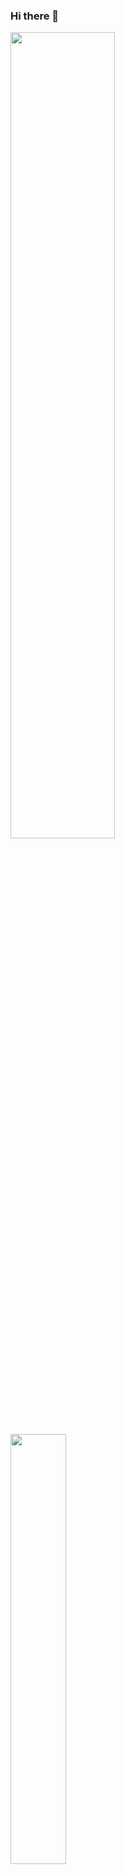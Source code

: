 ### Hi there 👋

<a href="https://github.com/waqid">
  <img align="center" width="57.5%"  src="https://github-readme-stats.vercel.app/api?username=waqid&count_private=true&show_icons=true&theme=chartreuse-dark" />
</a>
<a href="https://github.com/waqid">
  <img align="center"  width="42%"  src="https://github-readme-stats.vercel.app/api/top-langs/?username=waqid&layout=compact&theme=chartreuse-dark&langs_count=8" />
</a>

<!--
**waqid/waqid** is a ✨ _special_ ✨ repository because its `README.md` (this file) appears on your GitHub profile.

Here are some ideas to get you started:

- 🔭 I’m currently working on ...
- 🌱 I’m currently learning ...
- 👯 I’m looking to collaborate on ...
- 🤔 I’m looking for help with ...
- 💬 Ask me about ...
- 📫 How to reach me: ...
- 😄 Pronouns: ...
- ⚡ Fun fact: ...
-->
